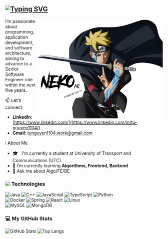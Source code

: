 [![Typing SVG](https://readme-typing-svg.herokuapp.com?font=Roboto&size=22&pause=1000&width=435&height=32&lines=%F0%9F%91%8B+Hi+there%2C+good+day!;I'm+Tu+Nguyen)](https://git.io/typing-svg)
---
<div align="left">
    <img src="asset/img/boruto.png" alt="background img" align="right" width="400">
  
I’m passionate about programming, application development, and software architecture, aiming to advance to a Senior Software Engineer role within the next five years.

📫 Let's connect:
- **LinkedIn**: [https://www.linkedin.com/](https://www.linkedin.com/in/tu-nguyen1104/)
- **Gmail**: [tunguyen1104.work@gmail.com](mailto:tunguyen1104.work@gmail.com)

ℹ️ About Me
- 🎓 &nbsp; I'm currently a student at University of Transport and Communications (UTC).
- 🔭 I’m currently learning **Algorithms, Frontend, Backend**
- 💬 Ask me about Algo/FE/BE
</div>

<h3>
  <img width="18px" src="https://user-images.githubusercontent.com/74038190/212284087-bbe7e430-757e-4901-90bf-4cd2ce3e1852.gif">
  Technologies
</h3>
<p align="left">
  <img src="https://img.shields.io/badge/Java-FC4C02?logo=coffeescript&logoColor=white" alt="Java" />
  <img src="https://img.shields.io/badge/C++-00599C?logo=cplusplus&logoColor=white" alt="C++" />
  <img src="https://img.shields.io/badge/JavaScript-F7DF1E?logo=javascript&logoColor=black" alt="JavaScript" />
  <img src="https://img.shields.io/badge/TypeScript-3178C6?logo=typescript&logoColor=white" alt="TypeScript" />
  <img src="https://img.shields.io/badge/Python-3776AB?logo=python&logoColor=white" alt="Python" />
    <br />
  <img src="https://img.shields.io/badge/Docker-2496ED?logo=docker&logoColor=white" alt="Docker" />
  <img src="https://img.shields.io/badge/Spring-6DB33F?logo=spring&logoColor=white" alt="Spring" />
  <img src="https://img.shields.io/badge/React-61DAFB?logo=react&logoColor=black" alt="React" />
    <img src="https://img.shields.io/badge/Linux-FCC624?logo=linux&logoColor=black" alt="Linux" />
    <br />
  <img src="https://img.shields.io/badge/MySQL-4479A1?logo=mysql&logoColor=white" alt="MySQL" />
  <img src="https://img.shields.io/badge/MongoDB-47A248?logo=mongodb&logoColor=white" alt="MongoDB" />
</p>


### 💻 My GitHub Stats
![GitHub Stats](https://github-readme-stats.vercel.app/api?username=tunguyen1104&hide=stars,contribs&show=prs_merged_percentage&show_icons=true&theme=holi&border_color=71a9e&rank_icon=github&line_height=24)
![Top Langs](https://github-readme-stats.vercel.app/api/top-langs/?username=tunguyen1104&exclude_repo=freeCodeCamp-Projects&langs_count=6&layout=compact&theme=holi&border_color=71a9e&card_width=330px)
